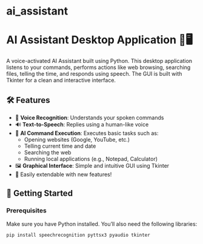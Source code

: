 # ai_assistant
# AI Assistant Desktop Application 🤖🖥️

A voice-activated AI Assistant built using Python. This desktop application listens to your commands, performs actions like web browsing, searching files, telling the time, and responds using speech. The GUI is built with Tkinter for a clean and interactive interface.

## 🛠 Features

- 🎤 **Voice Recognition**: Understands your spoken commands
- 🔊 **Text-to-Speech**: Replies using a human-like voice
- 🧠 **AI Command Execution**: Executes basic tasks such as:
  - Opening websites (Google, YouTube, etc.)
  - Telling current time and date
  - Searching the web
  - Running local applications (e.g., Notepad, Calculator)
- 🖼️ **Graphical Interface**: Simple and intuitive GUI using Tkinter
- 🧪 Easily extendable with new features!

## 🚀 Getting Started

### Prerequisites

Make sure you have Python installed. You’ll also need the following libraries:

```bash
pip install speechrecognition pyttsx3 pyaudio tkinter
